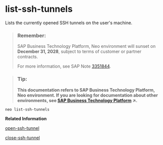 <!-- loioda73699a95284846a5f375a383b2b9fd -->

# list-ssh-tunnels

Lists the currently opened SSH tunnels on the user's machine.



> ### Remember:  
> SAP Business Technology Platform, Neo environment will sunset on **December 31, 2028**, subject to terms of customer or partner contracts.
> 
> For more information, see SAP Note [3351844](https://me.sap.com/notes/3351844).

> ### Tip:  
> **This documentation refers to SAP Business Technology Platform, Neo environment. If you are looking for documentation about other environments, see [SAP Business Technology Platform](https://help.sap.com/viewer/65de2977205c403bbc107264b8eccf4b/Cloud/en-US/6a2c1ab5a31b4ed9a2ce17a5329e1dd8.html "SAP Business Technology Platform (SAP BTP) is an integrated offering comprised of four technology portfolios: database and data management, application development and integration, analytics, and intelligent technologies. The platform offers users the ability to turn data into business value, compose end-to-end business processes, and build and extend SAP applications quickly.") :arrow_upper_right:.**



```
neo list-ssh-tunnels
```

**Related Information**  


[open-ssh-tunnel](open-ssh-tunnel-6f8924a.md "Opens a secure tunnel to a specific virtual machine.")

[close-ssh-tunnel](close-ssh-tunnel-c505268.md "Closes the ssh-tunnel to the specified virtual machine. If no virtual machine ID is specified, closes all tunnels.")

